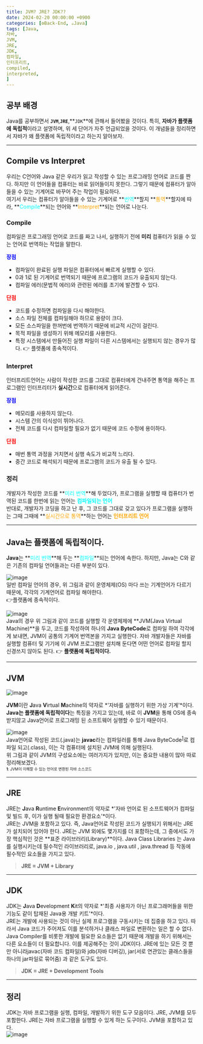 ```yaml
---
title: JVM? JRE? JDK??
date: 2024-02-20 00:00:00 +0900
categories: [⚙️Back-End, ☕Java]
tags: [Java,
자바,
JVM,
JRE,
JDK,
컴파일,
인터프리트,
compiled,
interpreted,
]     
---   
```

## 공부 배경  
Java를 공부하면서 **`JVM`**,**`JRE`**,**`JDK`**에 관해서 들어봤을 것이다. 특히, **자바가 플랫폼에 독립적**이라고 설명하며, 위 세 단어가 자주 언급되었을 것이다. 이 개념들을 정리하면서 자바가 왜 플랫폼에 독립적이라고 하는지 알아보자.  
  
---
## Compile vs Interpret  
우리는 C언어와 Java 같은 우리가 읽고 작성할 수 있는 프로그래밍 언어로 코드를 짠다. 하지만 이 언어들을 컴퓨터는 바로 읽어들이지 못한다. 그렇기 때문에 컴퓨터가 알아들을 수 있는 기계어로 바꾸어 주는 작업이 필요하다.  
여기서 우리는 컴퓨터가 알아들을 수 있는 기계어로 **<span style = "color : cyan">번역</span>**할지 **<span style = "color : orange">통역</span>**할지에 따라, **<span style = "color : cyan">Compile</span>**되는 언어와 **<span style = "color : orange">Interpret</span>**되는 언어로 나눈다.  
  
### Compile 
컴파일은 프로그래밍 언어로 코드를 짜고 나서, 실행하기 전에 **미리** 컴퓨터가 읽을 수 있는 언어로 번역하는 작업을 말한다.  
  
**<span style = "color : blue">장점</span>**  
* 컴파일이 완료된 실행 파일은 컴퓨터에서 빠르게 실행할 수 있다.  
* 0과 1로 된 기계어로 번역되기 때문에 프로그램의 코드가 유출되지 않는다.   
* 컴파일 에러(문법적 에러)와 관련된 에러를 초기에 발견할 수 있다.  
  
**<span style = "color : red">단점</span>**  
* 코드를 수정하면 컴파일을 다시 해야한다.  
* 소스 파일 전체를 컴파일해야 하므로 용량이 크다.  
* 모든 소스파일을 한꺼번에 번역하기 때문에 비교적 시간이 걸린다.  
* 목적 파일을 생성하기 위해 메모리를 사용한다.  
* 특정 시스템에서 만들어진 실행 파일이 다른 시스템에서는 실행되지 않는 경우가 많다. 👉 플렛폼에 종속적이다.  
  
### Interpret  
인터프리트언어는 사람이 작성한 코드를 그대로 컴퓨터에게 건내주면 통역을 해주는 프로그램인 인터프리터가 **실시간**으로 컴퓨터에게 읽어준다.  
  
**<span style = "color : blue">장점</span>**  
* 메모리를 사용하지 않는다.  
* 시스템 간의 이식성이 뛰어나다.  
* 전체 코드를 다시 컴파일할 필요가 없기 때문에 코드 수정에 용이하다.  
  
**<span style = "color : red">단점</span>**   
* 매번 통역 과정을 거치면서 실행 속도가 비교적 느리다.  
* 중간 코드로 해석되기 때문에 프로그램의 코드가 유출 될 수 있다.  
  
### 정리  
개발자가 작성한 코드를  **<span style = "color : cyan">미리 번역</span>**해 두었다가, 프로그램을 실행할 때 컴퓨터가 번역된 코드를 한번에 읽는 언어는  **<span style = "color : cyan">컴파일되는 언어</span>**  
반대로, 개발자가 코딩을 하고 난 후, 그 코드를 그대로 갖고 있다가  프로그램을 실행하는 그때 그때에 **<span style = "color : orange">실시간으로 통역</span>**하는 언어는 **<span style = "color : orange">인터프리트 언어</span>**  
  
---  
## Java는 플랫폼에 독립적이다.  
**Java**는 **<span style = "color : cyan">미리 번역</span>**해 두는 **<span style = "color : cyan">컴파일</span>**되는 언어에 속한다. 하지만, Java는 C와 같은 기존의 컴파일 언어들과는 다른 부분이 있다.  
  
![image](https://github.com/han-tomas/han-tomas.github.io/assets/124488773/354e5153-1182-4033-a028-f7ee9237dbcf)    
일반 컴파일 언어의 경우, 위 그림과 같이 운영체제(OS) 마다 쓰는 기계언어가 다르기 때문에, 각각의 기계언어로 컴파일 해야한다.<br>👉플랫폼에 종속적이다.  
  
![image](https://github.com/han-tomas/han-tomas.github.io/assets/124488773/a70d9993-4d43-4b8d-8b9a-db4ff9f041f6)  
Java의 경우 위 그림과 같이 코드를 실행할 각 운영체제에 **JVM(Java Virtual Machine)**을 두고, 코드를 작성하여 하나의 **Java ByteCode**로 컴파일 하여 각각에게 보내면, JVM이 공통의 기계어 번역본을 가지고 실행한다. 자바 개발자들은 자바를 실행할 컴퓨터 및 기기에 이 JVM 프로그램만 설치해 둔다면 어떤 언어로 컴파일 할지 신경쓰지 않아도 된다. 👉 **플랫폼에 독립적이다.**  
  
---  
## JVM  
![image](https://github.com/han-tomas/han-tomas.github.io/assets/124488773/7844c6b4-c22b-48d8-9aa6-8feb489511bf)  

**JVM**이란 **J**ava **V**irtual **M**achine의 약자로 *'자바를 실행하기 위한 가상 기계'*이다.  
**Java는 플랫폼에 독립적이다**는 특징을 가지고 있는데, 바로 이 **JVM**을 통해 OS에 종속 받지않고 Java언어로 프로그래밍 된 소프트웨어 실행할 수 있기 때문이다.  
  
![image](https://github.com/han-tomas/han-tomas.github.io/assets/124488773/c62e4ad0-5307-4b4a-b10f-b488e8ce51cc)    
Java언어로 작성된 코드(.java)는 **javac**라는 컴파일러를 통해 Java ByteCode<sup>[1](#f1)</sup>로 컴파일 되고(.class), 이는 각 컴퓨터에 설치된 JVM에 의해 실행된다.  
위 그림과 같이 JVM의 구성요소에는 여러가지가 있지만, 이는 중요한 내용이 많아 따로 정리해보겠다.      
<span style="font-size: 10px"><b id="f1">1</b>: JVM이 이해할 수 있는 언어로 변환된 자바 소스코드</span>  

---  
## JRE  
JRE는 **J**ava **R**untime **E**nvironment의 약자로 *'자바 언어로 된 소프트웨어가 컴파일 및 빌드 후, 이가 실행 될때 필요한 환경요소'*이다.  
JRE는 JVM을 포함하고 있다. 즉, Java언어로 작성된 코드가 실행되기 위해서는 JRE가 설치되어 있어야 한다. JRE는 JVM 외에도 몇가지를 더 포함하는데, 그 중에서도 가장 핵심적인 것은 **표준 라이브러리(Library)**이다. Java Class Libraries 는 Java 를 실행시키는데 필수적인 라이브러리로, java.io , java.util , java.thread 등 작동에 필수적인 요소들을 가지고 있다.  
> **JRE = JVM + Library**  

---  
## JDK  
JDK는 **J**ava **D**evelopment **K**it의 약자로 *'최종 사용자가 아닌 프로그래머들을 위한 기능도 같이 탑재된 Java용 개발 키트'*이다.  
JRE는 개발에 사용되는 것이 아닌 실제 프로그램을 구동시키는 데 집중을 하고 있다. 따라서 Java 코드가 주어져도 이를 분석하거나 클래스 파일로 변환하는 일은 할 수 없다. Java Compiler를 비롯한 개발에 필요한 요소들은 없기 때문에 개발을 하기 위해서는 다른 요소들이 더 필요합니다. 이를 제공해주는 것이 JDK이다. JRE에 있는 모든 것 뿐만 아니라javac(자바 코드 컴파일)와 jdb(자바 디버깅), jar(서로 연관있는 클래스들을 하나의 jar파일로 묶어줌) 과 같은 도구도 있다.   
> **JDK = JRE + Development Tools**  

---  
## 정리  
JDK는 자바 프로그램을 실행, 컴파일, 개발하기 위한 도구 모음이다. JRE, JVM를 모두 포함한다.
JRE는 자바 프로그램을 실행할 수 있게 하는 도구이다. JVM을 포함하고 있다.  
![image](https://github.com/han-tomas/han-tomas.github.io/assets/124488773/e4521c07-2c62-4a2a-bd88-a89d1357b726)      

